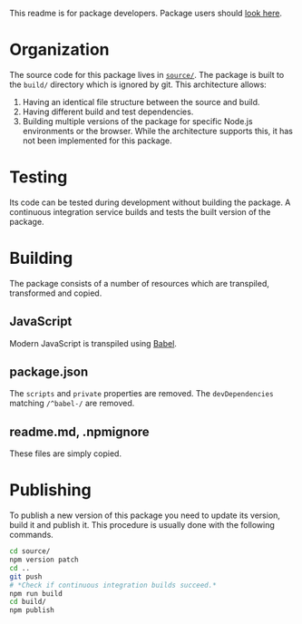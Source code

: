This readme is for package developers. Package users should [look here](source/). 

# Organization

The source code for this package lives in [`source/`](source/). The package is built to the `build/` directory which is ignored by git. This architecture allows:

1. Having an identical file structure between the source and build.
1. Having different build and test dependencies. 
1. Building multiple versions of the package for specific Node.js environments or the browser. While the architecture supports this, it has not been implemented for this package.

# Testing

Its code can be tested during development without building the package. A continuous integration service builds and tests the built version of the package. 

# Building

The package consists of a number of resources which are transpiled, transformed and copied. 

## JavaScript

Modern JavaScript is transpiled using [Babel](https://babeljs.io/).

## package.json

The `scripts` and `private` properties are removed. The `devDependencies` matching `/^babel-/` are removed. 

## readme.md, .npmignore

These files are simply copied.

# Publishing

To publish a new version of this package you need to update its version, build it and publish it. This procedure is usually done with the following commands.

```bash
cd source/
npm version patch
cd ..
git push
# *Check if continuous integration builds succeed.*
npm run build
cd build/
npm publish
```

